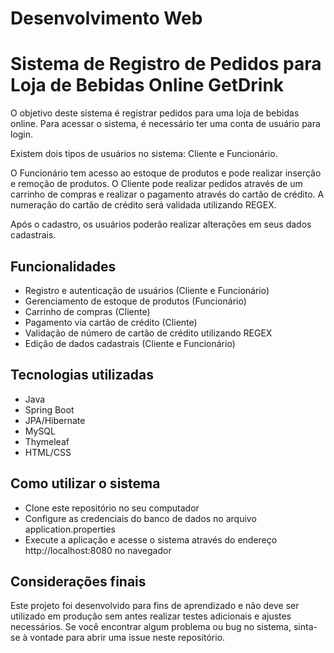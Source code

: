 # Desenvolvimento Web


# Sistema de Registro de Pedidos para Loja de Bebidas Online GetDrink

O objetivo deste sistema é registrar pedidos para uma loja de bebidas online. Para acessar o sistema, é necessário ter uma conta de usuário para login.

Existem dois tipos de usuários no sistema: Cliente e Funcionário.

O Funcionário tem acesso ao estoque de produtos e pode realizar inserção e remoção de produtos. O Cliente pode realizar pedidos através de um carrinho de compras e realizar o pagamento através do cartão de crédito. A numeração do cartão de crédito será validada utilizando REGEX.

Após o cadastro, os usuários poderão realizar alterações em seus dados cadastrais.

## Funcionalidades

* Registro e autenticação de usuários (Cliente e Funcionário)
* Gerenciamento de estoque de produtos (Funcionário)
* Carrinho de compras (Cliente)
* Pagamento via cartão de crédito (Cliente)
* Validação de número de cartão de crédito utilizando REGEX
* Edição de dados cadastrais (Cliente e Funcionário)

## Tecnologias utilizadas

* Java
* Spring Boot
* JPA/Hibernate
* MySQL
* Thymeleaf
* HTML/CSS

## Como utilizar o sistema
* Clone este repositório no seu computador
* Configure as credenciais do banco de dados no arquivo application.properties
* Execute a aplicação e acesse o sistema através do endereço http://localhost:8080 no navegador

## Considerações finais
Este projeto foi desenvolvido para fins de aprendizado e não deve ser utilizado em produção sem antes realizar testes adicionais e ajustes necessários. Se você encontrar algum problema ou bug no sistema, sinta-se à vontade para abrir uma issue neste repositório.



